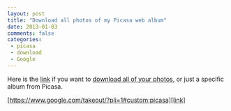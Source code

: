 ```yaml
---
layout: post
title: "Download all photos of my Picasa web album"
date: 2013-01-03
comments: false
categories:
 - picasa
 - download
 - Google
---
```


Here is the [link][link] if you want to [download all of your photos][link], or just a specific album from Picasa.

[https://www.google.com/takeout/?pli=1#custom:picasa][link]

[link]: https://www.google.com/takeout/?pli=1#custom:picasa